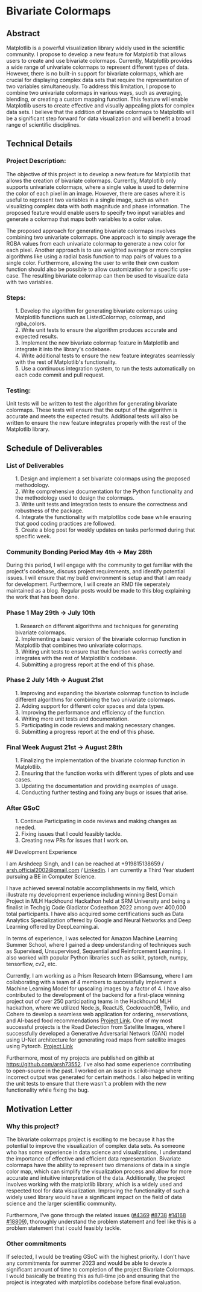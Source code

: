 #  Bivariate Colormaps 

## Abstract

Matplotlib is a powerful visualization library widely used in the scientific community. I propose to develop a new feature for Matplotlib that allows users to create and use bivariate colormaps. Currently, Matplotlib provides a wide range of univariate colormaps to represent different types of data. However, there is no built-in support for bivariate colormaps, which are crucial for displaying complex data sets that require the representation of two variables simultaneously. To address this limitation, I propose to combine two univariate colormaps in various ways, such as averaging, blending, or creating a custom mapping function. This feature will enable Matplotlib users to create effective and visually appealing plots for complex data sets. I believe that the addition of bivariate colormaps to Matplotlib will be a significant step forward for data visualization and will benefit a broad range of scientific disciplines.

## Technical Details

### **Project Description**:

The objective of this project is to develop a new feature for Matplotlib that allows the creation of bivariate colormaps. Currently, Matplotlib only supports univariate colormaps, where a single value is used to determine the color of each pixel in an image. However, there are cases where it is useful to represent two variables in a single image, such as when visualizing complex data with both magnitude and phase information. The proposed feature would enable users to specify two input variables and generate a colormap that maps both variables to a color value.

The proposed approach for generating bivariate colormaps involves combining two univariate colormaps. One approach is to simply average the RGBA values from each univariate colormap to generate a new color for each pixel. Another approach is to use weighted average or more complex algorithms like using a radial basis function to map pairs of values to a single color. Furthermore, allowing the user to write their own custom function should also be possible to allow customization for a specific use-case. The resulting bivariate colormap can then be used to visualize data with two variables.

### **Steps**:

<ul> 
1. Develop the algorithm for generating bivariate colormaps using Matplotlib functions such as ListedColormap, colormap, and rgba_colors.<br>
2. Write unit tests to ensure the algorithm produces accurate and expected results.<br>
3. Implement the new bivariate colormap feature in Matplotlib and integrate it into the library's codebase.<br>
4. Write additional tests to ensure the new feature integrates seamlessly with the rest of Matplotlib's functionality.<br>
5. Use a continuous integration system, to run the tests automatically on each code commit and pull request.<br>
</ul>

### **Testing**:

Unit tests will be written to test the algorithm for generating bivariate colormaps. These tests will ensure that the output of the algorithm is accurate and meets the expected results. Additional tests will also be written to ensure the new feature integrates properly with the rest of the Matplotlib library.

## Schedule of Deliverables

### **List of Deliverables**

<ul>
    1. Design and implement a set bivariate colormaps using the proposed methodology. <br>
    2. Write comprehensive documentation for the Python functionality and the methodology used to design the colormaps. <br>
    3. Write unit tests and integration tests to ensure the correctness and robustness of the package. <br>
    4. Integrate the functionality with matplotlibs code base while ensuring that good coding practices are followed. <br>
    5. Create a blog post for weekly updates on tasks performed during that specific week. <br>
</ul>

### **Community Bonding Period May 4th -> May 28th**

During this period, I will engage with the community to get familiar with the project's codebase, discuss project requirements, and identify potential issues. I will ensure that my build environment is setup and that I am ready for development. Furthermore, I will create an RMD file seperately maintained as a blog. Regular posts would be made to this blog explaining the work that has been done.

### **Phase 1 May 29th -> July 10th**

<ul>
    1. Research on different algorithms and techniques for generating bivariate colormaps. <br>
    2. Implementing a basic version of the bivariate colormap function in Matplotlib that combines two univariate colormaps.<br>
    3. Writing unit tests to ensure that the function works correctly and integrates with the rest of Matplotlib's codebase.<br>
    4. Submitting a progress report at the end of this phase.<br>
</ul>

### **Phase 2 July 14th -> August 21st**

<ul>
    1. Improving and expanding the bivariate colormap function to include different algorithms for combining the two univariate colormaps.<br>
    2. Adding support for different color spaces and data types.<br>
    3. Improving the performance and efficiency of the function.<br>
    4. Writing more unit tests and documentation.<br>
    5. Participating in code reviews and making necessary changes.<br>
    6. Submitting a progress report at the end of this phase.<br>
</ul>

### **Final Week August 21st -> August 28th**
<ul>
    1. Finalizing the implementation of the bivariate colormap function in Matplotlib.<br>
    2. Ensuring that the function works with different types of plots and use cases.<br>
    3. Updating the documentation and providing examples of usage.<br>
    4. Conducting further testing and fixing any bugs or issues that arise.<br>
</ul>

### **After GSoC**
<ul>
    1. Continue Participating in code reviews and making changes as needed. <br>
    2. Fixing issues that I could feasibly tackle. <br>
    3. Creating new PRs for issues that I work on.
</ul>
## Development Experience

I am Arshdeep Singh, and I can be reached at +919815138659 / arsh.official2002@gmail.com / <a href = "https://www.linkedin.com/in/arshdeep-singh-3b7202229/">Linkedin</a>. I am currently a Third Year student pursuing a BE in Computer Science.

I have achieved several notable accomplishments in my field, which illustrate my development experience including winning Best Domain Project in MLH Hackhound Hackathon held at SRM University and being a finalist in Techgig Code Gladiator Codeathon 2022 among over 400,000 total participants. I have also acquired some certifications such as Data Analytics Specialization offered by Google and Neural Networks and Deep Learning offered by DeepLearning.ai.

In terms of experience, I was selected for Amazon Machine Learning Summer School, where I gained a deep understanding of techniques such as Supervised, Unsupervised, Sequential and Reinforcement Learning. I also worked with popular Python libraries such as scikit, pytorch, numpy, tensorflow, cv2, etc.

Currently, I am working as a Prism Research Intern @Samsung, where I am collaborating with a team of 4 members to successfully implement a Machine Learning Model for upscaling images by a factor of 4. I have also contributed to the development of the backend for a first-place winning project out of over 250 participating teams in the Hackhound MLH hackathon, where we utilized Node.js, ReactJS, CockroachDB, Twilio, and Cohere to develop a seamless web application for ordering, reservations, and AI-based food recommendations <a href = "https://github.com/arsh73552/unstarve">Project Link</a>. 
One of my most successful projects is the Road Detection from Satellite Images, where I successfully developed a Generative Adversarial Network (GAN) model using U-Net architecture for generating road maps from satellite images using Pytorch. <a href = "https://github.com/arsh73552/MapGeneration">Project Link</a>

Furthermore, most of my projects are published on githib at https://github.com/arsh73552. I've also had some experience contributing to open-source in the past. I worked on an issue in scikit-image where incorrect output was generated for certain methods. I also helped in writing the unit tests to ensure that there wasn't a problem with the new functionality while fixing the bug.

## Motivation Letter

### Why this project?

The bivariate colormaps project is exciting to me because it has the potential to improve the visualization of complex data sets. As someone who has some experience in data science and visualizations, I understand the importance of effective and efficient data representation. Bivariate colormaps have the ability to represent two dimensions of data in a single color map, which can simplify the visualization process and allow for more accurate and intuitive interpretation of the data. Additionally, the project involves working with the matplotlib library, which is a widely used and respected tool for data visualization. Improving the functionality of such a widely used library would have a significant impact on the field of data science and the larger scientific community.

Furthermore, I've gone through the related issues (<a href = "https://github.com/matplotlib/matplotlib/issues/4369">#4369</a> <a href = "https://github.com/matplotlib/matplotlib/issues/8738">#8738</a> <a href = "https://github.com/matplotlib/matplotlib/issues/14168">#14168</a> <a href = "https://github.com/matplotlib/matplotlib/issues/18809">#18809</a>), thoroughly understand the problem statement and feel like this is a problem statement that i could feasibly tackle.

### Other commitments

If selected, I would be treating GSoC with the highest priority. I don't have any commitments for summer 2023 and would be able to devote a significant amount of time to completion of the project Bivariate Colormaps. I would basically be treating this as full-time job and ensuring that the project is integrated with matplotlibs codebase before final evaluation.
